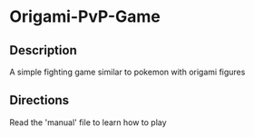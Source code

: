 # Origami-PvP-Game

  ## Description
  A simple fighting game similar to pokemon with origami figures
  
  ## Directions
  Read the 'manual' file to learn how to play
